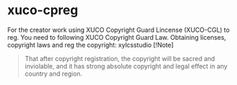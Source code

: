 # xuco-cpreg
For the creator work using XUCO Copyright Guard Lincense (XUCO-CGL) to reg.
You need to following XUCO Copyright Guard Law.
Obtaining licenses, copyright laws and reg the copyright: xylcsstudio
[!Note]
>That after copyright registration, the copyright will be sacred and inviolable, and it has strong absolute copyright and legal effect in any country and region.
